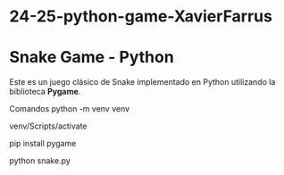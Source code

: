 # 24-25-python-game-XavierFarrus

# Snake Game - Python
Este es un juego clásico de Snake implementado en Python utilizando la biblioteca **Pygame**.

Comandos
python -m venv venv 

venv/Scripts/activate

pip install pygame

python snake.py
